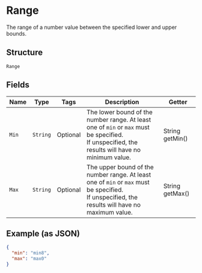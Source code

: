 
# Range

The range of a number value between the specified lower and upper bounds.

## Structure

`Range`

## Fields

| Name | Type | Tags | Description | Getter |
|  --- | --- | --- | --- | --- |
| `Min` | `String` | Optional | The lower bound of the number range. At least one of `min` or `max` must be specified.<br>If unspecified, the results will have no minimum value. | String getMin() |
| `Max` | `String` | Optional | The upper bound of the number range. At least one of `min` or `max` must be specified.<br>If unspecified, the results will have no maximum value. | String getMax() |

## Example (as JSON)

```json
{
  "min": "min8",
  "max": "max0"
}
```

